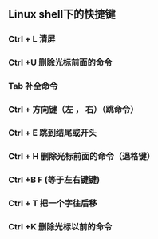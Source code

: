 ## Linux shell下的快捷键

### Ctrl + L 清屏    

### Ctrl +U 删除光标前面的命令    

### Tab 补全命令   

### Ctrl + 方向键（左 ， 右）（跳命令）  

### Ctrl + E     跳到结尾或开头     

### Ctrl + H  删除光标前面的命令（退格键）

### Ctrl +B     F (等于左右键键)      

### Ctrl + T  把一个字往后移     

### Ctrl +K 删除光标以前的命令

